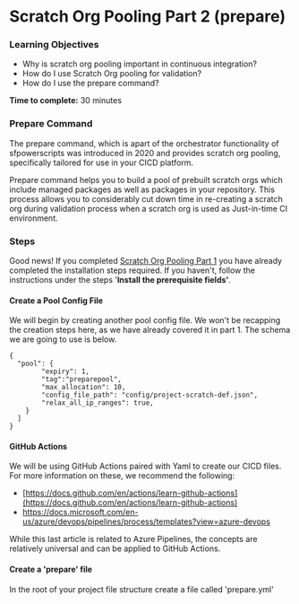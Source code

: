 # Scratch Org Pooling Part 2 \(prepare\)

### **Learning Objectives**

* Why is scratch org pooling important in continuous integration? 
* How do I use Scratch Org pooling for validation?
* How do I use the prepare command? 

**Time to complete:** 30 minutes

### Prepare Command

The prepare command, which is apart of the orchestrator functionality of sfpowerscripts was introduced in 2020 and provides scratch org pooling, specifically tailored for use in your CICD platform. 

Prepare command helps you to build a pool of prebuilt scratch orgs which include managed packages as well as packages in your repository. This process allows you to considerably cut down time in re-creating a scratch org during validation process when a scratch org is used as Just-in-time CI environment.

### Steps

Good news! If you completed [Scratch Org Pooling Part 1](scratch-org-pooling.md) you have already completed the installation steps required. If you haven't, follow the instructions under the steps '**Install the prerequisite fields'**. 

#### Create a Pool Config File 

We will begin by creating another pool config file. We won't be recapping the creation steps here, as we have already covered it in part 1. The schema we are going to use is below. 

```text
{
  "pool": {
        "expiry": 1,
        "tag":"preparepool",
        "max_allocation": 10,
        "config_file_path": "config/project-scratch-def.json",
        "relax_all_ip_ranges": true,  
    }
  ]
}
```

#### GitHub Actions 

We will be using GitHub Actions paired with Yaml to create our CICD files. For more information on these, we recommend the following: 

* [https://docs.github.com/en/actions/learn-github-actions](https://docs.github.com/en/actions/learn-github-actions) 
* [https://docs.microsoft.com/en-us/azure/devops/pipelines/process/templates?view=azure-devops ](https://docs.microsoft.com/en-us/azure/devops/pipelines/yaml-schema?view=azure-devops&tabs=schema%2Cparameter-schema)

While this last article is related to Azure Pipelines, the concepts are relatively universal and can be applied to GitHub Actions. 

#### Create a 'prepare' file 

In the root of your project file structure create a file called 'prepare.yml'





